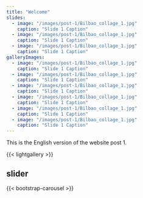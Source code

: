 ```yaml
---
title: "Welcome"
slides:
  - image: "/images/post-1/Bilbao_collage_1.jpg"
    caption: "Slide 1 Caption"
  - image: "/images/post-1/Bilbao_collage_1.jpg"
    caption: "Slide 1 Caption"
  - image: "/images/post-1/Bilbao_collage_1.jpg"
    caption: "Slide 1 Caption"
galleryImages:
  - image: "/images/post-1/Bilbao_collage_1.jpg"
    caption: "Slide 1 Caption"
  - image: "/images/post-1/Bilbao_collage_1.jpg"
    caption: "Slide 1 Caption"
  - image: "/images/post-1/Bilbao_collage_1.jpg"
    caption: "Slide 1 Caption"
  - image: "/images/post-1/Bilbao_collage_1.jpg"
    caption: "Slide 1 Caption"
  - image: "/images/post-1/Bilbao_collage_1.jpg"
    caption: "Slide 1 Caption"
  - image: "/images/post-1/Bilbao_collage_1.jpg"
    caption: "Slide 1 Caption"
---
```

This is the English version of the website post 1.

{{< lightgallery >}}

## slider

{{< bootstrap-carousel >}}

